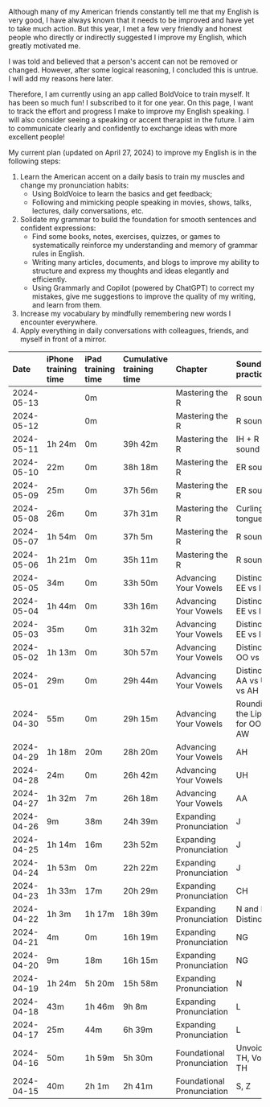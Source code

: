Although many of my American friends constantly tell me that my English is very good, I have always known that it needs to be improved and have yet to take much action. But this year, I met a few very friendly and honest people who directly or indirectly suggested I improve my English, which greatly motivated me. 

I was told and believed that a person's accent can not be removed or changed. However, after some logical reasoning, I concluded this is untrue. I will add my reasons here later. 

Therefore, I am currently using an app called BoldVoice to train myself. It has been so much fun! I subscribed to it for one year. On this page, I want to track the effort and progress I make to improve my English speaking. I will also consider seeing a speaking or accent therapist in the future. I aim to communicate clearly and confidently to exchange ideas with more excellent people!

My current plan (updated on April 27, 2024) to improve my English is in the following steps:

1. Learn the American accent on a daily basis to train my muscles and change my pronunciation habits:
   - Using BoldVoice to learn the basics and get feedback;
   - Following and mimicking people speaking in movies, shows, talks, lectures, daily conversations, etc. 
2. Solidate my grammar to build the foundation for smooth sentences and confident expressions:
   - Find some books, notes, exercises, quizzes, or games to systematically reinforce my understanding and memory of grammar rules in English.
   - Writing many articles, documents, and blogs to improve my ability to structure and express my thoughts and ideas elegantly and efficiently. 
   - Using Grammarly and Copilot (powered by ChatGPT) to correct my mistakes, give me suggestions to improve the quality of my writing, and learn from them.
3. Increase my vocabulary by mindfully remembering new words I encounter everywhere.  
3. Apply everything in daily conversations with colleagues, friends, and myself in front of a mirror.


| Date        | iPhone training time | iPad training time | Cumulative training time | Chapter | Sound practiced | Example words | 
| :-----      | :-----     | :-----    | :-----     | :----         | :-----    | :--- |
| 2024-05-13  |       | 0m       |           |  Mastering the R          |  R sound       |      |
| 2024-05-12  |       | 0m       |           |  Mastering the R          |  R sound       |      |
| 2024-05-11  | 1h 24m     | 0m        |  39h 42m   |  Mastering the R          |  IH + R sound  | fierce, sincere    |
| 2024-05-10  | 22m        | 0m        |  38h 18m   |  Mastering the R          |  ER sound  | attorny, journalist |
| 2024-05-09  | 25m        | 0m        |  37h 56m   |  Mastering the R          |  ER sound  | curve, certain     |
| 2024-05-08  | 26m        | 0m        |  37h 31m   |  Mastering the R          |  Curling the tongue  |  fashion, ship    |
| 2024-05-07  | 1h 54m     | 0m        |  37h 5m    |  Mastering the R          |  R sound       | inspiration, evaporate    |
| 2024-05-06  | 1h 21m     | 0m        |  35h 11m   |  Mastering the R          |  R sound       | rain, driver              |
| 2024-05-05  | 34m        | 0m        |  33h 50m   |  Advancing Your Vowels        | Distinction: EE vs IH       | spirit,  ceiling [S.EE.L.IH.NG]          |                  
| 2024-05-04  | 1h 44m     | 0m        |  33h 16m   |  Advancing Your Vowels        | Distinction: EE vs IH       |  green[G.R.EE.N], lift[L.IH.F.T]        |
| 2024-05-03  | 35m        | 0m        |  31h 32m   |  Advancing Your Vowels        | Distinction: EE vs IH  |   heat, hit            |
| 2024-05-02  | 1h 13m     | 0m        |  30h 57m   |  Advancing Your Vowels        | Distinction: OO vs U         |     mute, look         |
| 2024-05-01  | 29m        | 0m        |  29h 44m   |  Advancing Your Vowels        | Distinction: AA vs UH vs AH     |   hat, hut, hot     |
| 2024-04-30  | 55m        | 0m        |  29h 15m   |  Advancing Your Vowels        | Rounding the Lips for OO and AW| tune, strawberry  |
| 2024-04-29  | 1h 18m     | 20m       |  28h 20m   |  Advancing Your Vowels        | AH       | stop, watch  |
| 2024-04-28  | 24m        | 0m        |  26h 42m   |  Advancing Your Vowels        | UH       | cut          |
| 2024-04-27  | 1h 32m     | 7m        |  26h 18m   |  Advancing Your Vowels        | AA       | class, cat   |
| 2024-04-26  | 9m         | 38m       |  24h 39m   |  Expanding Pronunciation      |  J       | judge        |
| 2024-04-25  | 1h 14m     | 16m       |  23h 52m   |  Expanding Pronunciation      |  J       | journalist   |
| 2024-04-24  | 1h 53m     | 0m        |  22h 22m   |  Expanding Pronunciation      |  J       | conjugation  |
| 2024-04-23  | 1h 33m     | 17m       |  20h 29m   |  Expanding Pronunciation      |  CH      | approachable |
| 2024-04-22  | 1h 3m      | 1h 17m    |  18h 39m   |  Expanding Pronunciation      |  N and L Distinction | doll, mental |
| 2024-04-21  | 4m         | 0m        |  16h 19m   |  Expanding Pronunciation      |    NG    | Jumping-off point |
| 2024-04-20  | 9m         | 18m       |  16h 15m   |  Expanding Pronunciation      |    NG    | blessing |
| 2024-04-19  | 1h 24m     | 5h 20m    |  15h 58m   |  Expanding Pronunciation      |    N     | original |
| 2024-04-18  | 43m        | 1h 46m    |  9h 8m     |  Expanding Pronunciation      |    L       | angel |
| 2024-04-17  | 25m        | 44m       |  6h 39m    |  Expanding Pronunciation      |    L     | well  |
| 2024-04-16  | 50m        | 1h 59m    |  5h 30m    |  Foundational Pronunciation    |   Unvoiced TH, Voiced TH  | healthy, southern |
| 2024-04-15  | 40m        | 2h 1m     |  2h 41m    |  Foundational Pronunciation  |  S, Z   | assess, position|


